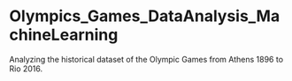 # Olympics_Games_DataAnalysis_MachineLearning
Analyzing the historical dataset of the Olympic Games from Athens 1896 to Rio 2016.

